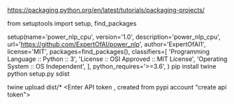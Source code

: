 https://packaging.python.org/en/latest/tutorials/packaging-projects/

from setuptools import setup, find_packages

setup(name='power_nlp_cpu',
		version='1.0',
		description='power_nlp_cpu',
		url='https://github.com/ExpertOfAI/power_nlp',
		author='ExpertOfAI1',
		license='MIT',
		packages=find_packages(),
		classifiers=[
		'Programming Language :: Python :: 3',
		'License :: OSI Approved :: MIT License',
		'Operating System :: OS Independent',
		],
		python_requires='>=3.6',
		)
pip install twine		
python setup.py sdist

twine upload dist/*
<Enter API token , created from pypi account "create api token">